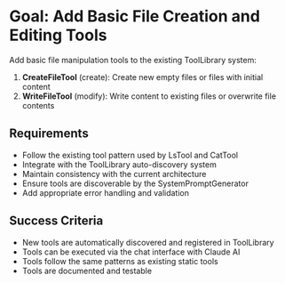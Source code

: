 # Goal: Add Basic File Creation and Editing Tools

Add basic file manipulation tools to the existing ToolLibrary system:

1. **CreateFileTool** (create): Create new empty files or files with initial content
2. **WriteFileTool** (modify): Write content to existing files or overwrite file contents

## Requirements
- Follow the existing tool pattern used by LsTool and CatTool
- Integrate with the ToolLibrary auto-discovery system
- Maintain consistency with the current architecture
- Ensure tools are discoverable by the SystemPromptGenerator
- Add appropriate error handling and validation

## Success Criteria
- New tools are automatically discovered and registered in ToolLibrary
- Tools can be executed via the chat interface with Claude AI
- Tools follow the same patterns as existing static tools
- Tools are documented and testable